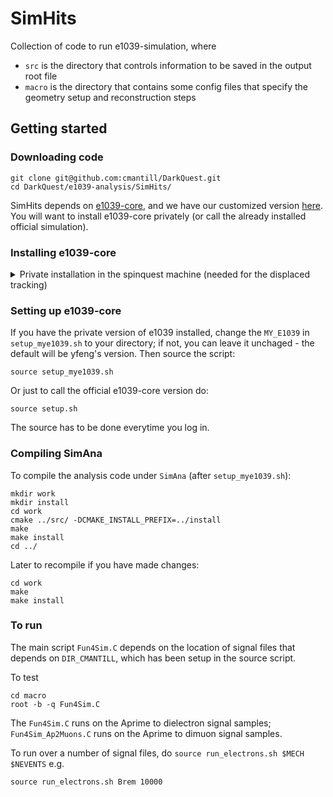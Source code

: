 # SimHits
Collection of code to run e1039-simulation, where 
- `src` is the directory that controls information to be saved in the output root file
- `macro` is the directory that contains some config files that specify the geometry setup and reconstruction steps

## Getting started

### Downloading code
```
git clone git@github.com:cmantill/DarkQuest.git
cd DarkQuest/e1039-analysis/SimHits/
```

SimHits depends on [e1039-core](https://github.com/E1039-Collaboration/e1039-core), and we have our customized version [here](https://github.com/cmantill/e1039-core). You will want to install e1039-core privately (or call the already installed official simulation).

### Installing e1039-core 

<details><summary>Private installation in the spinquest machine (needed for the displaced tracking)</summary>
<p>
  
  ```bash
  # make directory in your home dir
  cd 
  mkdir mye1039
  
  # clone repo
  git clone git@github.com:cmantill/e1039-core.git
  
  # build and install
  cd /path/to/directory_where_you_download_e1039-core
  ./script/setup-install.sh auto
  source ../core-inst/this-e1039.sh
  ./build.sh
  ```
</p>
</details>

### Setting up e1039-core
If you have the private version of e1039 installed, change the `MY_E1039` in `setup_mye1039.sh` to your directory; if not, you can leave it unchaged - the default will be
yfeng's version. Then source the script:

```
source setup_mye1039.sh
```

Or just to call the official e1039-core version do:
```
source setup.sh
```

The source has to be done everytime you log in.

### Compiling SimAna
To compile the analysis code under `SimAna` (after `setup_mye1039.sh`):
```
mkdir work
mkdir install
cd work
cmake ../src/ -DCMAKE_INSTALL_PREFIX=../install
make
make install
cd ../
```

Later to recompile if you have made changes:
```
cd work
make
make install
```

### To run

The main script `Fun4Sim.C` depends on the location of signal files that depends on `DIR_CMANTILL`, which has been setup in the source script.

To test
```
cd macro
root -b -q Fun4Sim.C 
```

The `Fun4Sim.C` runs on the Aprime to dielectron signal samples; `Fun4Sim_Ap2Muons.C` runs on the Aprime to dimuon signal samples.

To run over a number of signal files, do `source run_electrons.sh $MECH $NEVENTS` e.g.
```
source run_electrons.sh Brem 10000
```
